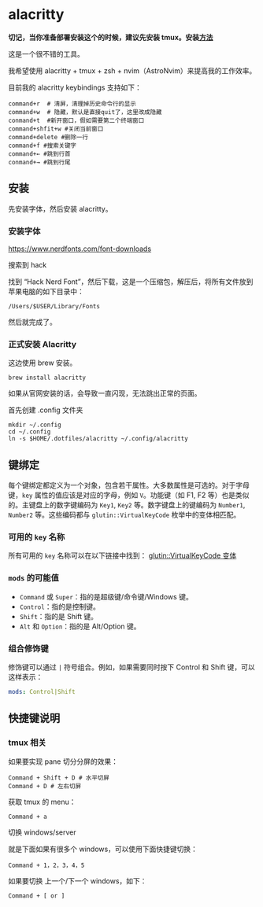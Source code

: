 # alacritty

**切记，当你准备部署安装这个的时候，建议先安装 tmux。安装[方法](../tmux/README.md)** 

这是一个很不错的工具。

我希望使用 alacritty + tmux + zsh + nvim（AstroNvim）来提高我的工作效率。

目前我的 alacritty keybindings 支持如下：

```shell
command+r  # 清屏，清理掉历史命令行的显示
command+w  # 隐藏，默认是直接quit了，这里改成隐藏
conmand+t  #新开窗口，假如需要第二个终端窗口
command+shfit+w #关闭当前窗口
command+delete #删除一行
command+f #搜索关键字
command+← #跳到行首
conmand+→ #跳到行尾
```

## 安装

先安装字体，然后安装 alacritty。

### 安装字体

https://www.nerdfonts.com/font-downloads

搜索到 hack

找到 “Hack Nerd Font”，然后下载，这是一个压缩包，解压后，将所有文件放到苹果电脑的如下目录中：

```shell
/Users/$USER/Library/Fonts
```

然后就完成了。

### 正式安装 Alacritty

这边使用 brew 安装。

```shell
brew install alacritty
```

如果从官网安装的话，会导致一直闪现，无法跳出正常的页面。

首先创建 .config 文件夹

```shell
mkdir ~/.config
cd ~/.config
ln -s $HOME/.dotfiles/alacritty ~/.config/alacritty       
```

## 键绑定

每个键绑定都定义为一个对象，包含若干属性。大多数属性是可选的。对于字母键，`key` 属性的值应该是对应的字母，例如 `V`。功能键（如 F1, F2 等）也是类似的。主键盘上的数字键编码为 `Key1`, `Key2` 等。数字键盘上的键编码为 `Number1`, `Number2` 等。这些编码都与 `glutin::VirtualKeyCode` 枚举中的变体相匹配。

### 可用的 `key` 名称

所有可用的 `key` 名称可以在以下链接中找到：
[glutin::VirtualKeyCode 变体](https://docs.rs/glutin/*/glutin/enum.VirtualKeyCode.html#variants)

### `mods` 的可能值

- `Command` 或 `Super`：指的是超级键/命令键/Windows 键。
- `Control`：指的是控制键。
- `Shift`：指的是 Shift 键。
- `Alt` 和 `Option`：指的是 Alt/Option 键。

### 组合修饰键

修饰键可以通过 `|` 符号组合。例如，如果需要同时按下 Control 和 Shift 键，可以这样表示：

```yaml
mods: Control|Shift
```

## 快捷键说明

### tmux 相关

如果要实现 pane 切分分屏的效果：

```shell
Command + Shift + D # 水平切屏
Command + D # 左右切屏
```

获取 tmux 的 menu：

```shell
Command + a
```

切换 windows/server

就是下面如果有很多个 windows，可以使用下面快捷键切换：

```shell
Command + 1，2，3，4，5
```

如果要切换 上一个/下一个 windows，如下：

```shell
Command + [ or ]
```


